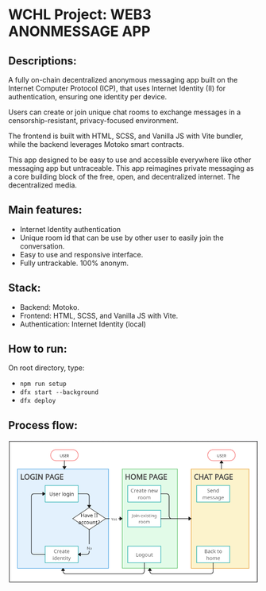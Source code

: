 # WCHL Project: WEB3 ANONMESSAGE APP

## Descriptions:
A fully on-chain decentralized anonymous messaging app built on the Internet Computer Protocol (ICP), that uses Internet Identity (II) for authentication, ensuring one identity per device.

Users can create or join unique chat rooms to exchange messages in a censorship-resistant, privacy-focused environment.

The frontend is built with HTML, SCSS, and Vanilla JS with Vite bundler, while the backend leverages Motoko smart contracts.

This app designed to be easy to use and accessible everywhere like other messaging app but untraceable. This app reimagines private messaging as a core building block of the free, open, and decentralized internet. The decentralized media.

## Main features:
- Internet Identity authentication
- Unique room id that can be use by other user to easily join the conversation.
- Easy to use and responsive interface.
- Fully untrackable. 100% anonym.

## Stack:
- Backend: Motoko.
- Frontend: HTML, SCSS, and Vanilla JS with Vite.
- Authentication: Internet Identity (local)

## How to run:
On root directory, type:
- `npm run setup`
- `dfx start --background`
- `dfx deploy`

## Process flow:
![Logo](doc_src/flow.png)